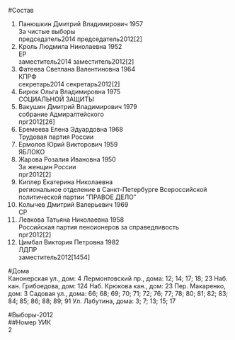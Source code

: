 #Состав  
1. Панюшкин Дмитрий Владимирович 1957  
    За чистые выборы  
    председатель2014 председатель2012[2]  
2. Кроль Людмила Николаевна 1952  
    ЕР  
    заместитель2014 заместитель2012[2]  
3. Фатеева Светлана Валентиновна 1964  
    КПРФ  
    секретарь2014 секретарь2012[2]  
4. Бирюк Ольга Владимировна 1975  
    СОЦИАЛЬНОЙ ЗАЩИТЫ  
5. Вакушин Дмитрий Владимирович 1979  
    собрание Адмиралтейского  
    прг2012[26]  
6. Еремеева Елена Эдуардовна 1968  
    Трудовая партия России  
7. Ермолов Юрий Викторович 1959  
    ЯБЛОКО  
8. Жарова Розалия Ивановна 1950  
    За женщин России  
    прг2012[2]  
9. Киплер Екатерина Николаевна  
    региональное отделение в Санкт-Петербурге Всероссийской политической партии "ПРАВОЕ ДЕЛО"    
10. Колычев Дмитрий Валерьевич 1969  
    СР  
11. Левкова Татьяна Николаевна 1958  
    Российская партия пенсионеров за справедливость  
    прг2012[2]  
12. Цимбал Виктория Петровна 1982  
    ЛДПР  
    заместитель2012[1454]  
  
#Дома  
Канонерская ул., дом: 4 Лермонтовский пр., дома: 12; 14; 17; 18; 23 Наб. кан. Грибоедова, дом: 124 Наб. Крюкова кан., дом: 23 Пер. Макаренко, дом: 3 Садовая ул., дома: 66; 68; 69; 70; 71; 72; 76; 77; 78; 80; 81; 82; 83; 84; 85; 86; 88; 89; 91 Ул. Лабутина, дома: 3; 7; 13; 15; 17  
  
#Выборы-2012  
##Номер УИК  
2  
